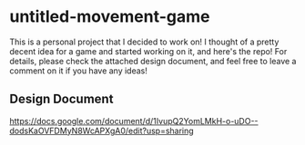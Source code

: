 # untitled-movement-game
This is a personal project that I decided to work on! I thought of a pretty decent idea for a game and started working on it, and here's the repo!
For details, please check the attached design document, and feel free to leave a comment on it if you have any ideas!


## Design Document
https://docs.google.com/document/d/1IvupQ2YomLMkH-o-uDO--dodsKaOVFDMyN8WcAPXgA0/edit?usp=sharing
